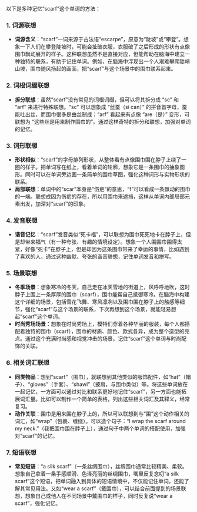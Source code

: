 以下是多种记忆“scarf”这个单词的方法：

### 1. 词源联想
 - **词源含义**：“scarf”一词来源于古法语“escarpe”，原意为“陡坡”或“攀登”。想象一下人们在攀登陡坡时，可能会扯破衣服，衣服破了之后形成的形状有点像围巾飘动展开的样子。这种联想虽然不是直接对应，但能帮助在脑海中建立一种独特的联系，有助于记住单词。例如，在脑海中浮现出一个人艰难攀爬陡峭山坡，围巾随风扬起的画面，把“scarf”与这个场景中的围巾联系起来。

### 2. 词根词缀联想
 - **拆分联想**：虽然“scarf”没有常见的词根词缀，但可以将其拆分成 “sc” 和 “arf” 来进行特殊联想。“sc” 可以想象成 “丝蚕（si can）” 的拼音首字母，蚕能吐出丝，而围巾很多是由丝制成；“arf” 看起来有点像 “are（是）” 变形，可联想为 “这些丝是用来制作围巾的”。通过这样奇特的拆分和联想，加强对单词的记忆。

### 3. 词形联想
 - **形状相似**：“scarf”的字母排列形状，从整体看有点像围巾围在脖子上绕了一圈的样子。把单词写在纸上，看着单词的轮廓，想象它是一条围巾的抽象图形。同时可以在单词旁边画一条简单的围巾草图，强化这种词形与实物形状的联系。
 - **局部联想**：单词中的“scar”本身是“伤疤”的意思，“f”可以看成一条飘动的围巾的一端。联想成因为伤疤的存在，所以用围巾来遮挡，这样从单词内部局部元素出发，加深对“scarf”的印象。

### 4. 发音联想
 - **谐音记忆**：“scarf”发音类似“死卡福”，可以联想为围巾死死地卡在脖子上，但是却带来福气（有一种夸张、有趣的情境设定）。想象一个人围围巾围得太紧，好像“死卡”在脖子上，但是却因为这条围巾带来了幸运的事情，比如遇到了喜欢的人，通过这种幽默、夸张的谐音联想，记住单词发音和拼写。

### 5. 场景联想
 - **冬季场景**：想象寒冷的冬天，自己走在冰天雪地的街道上，风呼呼地吹，这时脖子上围上一条厚厚的围巾（scarf），围巾能帮自己抵御寒冷。在脑海中构建这个详细的场景，包括雪花飞舞、寒风凛冽以及围巾围在脖子上的触感等细节，强化“scarf”与这个场景的联系，下次再想到这个场景，就能轻易想起“scarf”这个单词。
 - **时尚秀场场景**：想象在时尚秀场上，模特们穿着各种华丽的服装，每个人都搭配着独特的围巾（scarf），围巾的材质、颜色、款式各异，成为整个造型的亮点。通过这个充满时尚感和视觉冲击的场景，记住“scarf”这个单词与时尚配饰的关联。

### 6. 相关词汇联想
 - **同类物品**：想到“scarf”（围巾），就联想到其他类似的服饰配件，如“hat”（帽子）、“gloves”（手套）、“shawl”（披肩，与围巾类似）等。将这些单词放在一起记忆，一方面可以通过对比和联系更好地记住“scarf”，另一方面也能拓展词汇量。比如可以制作一个简单的表格，列出这些相关词汇及其释义，经常复习。
 - **动作关联**：围巾是用来围在脖子上的，所以可以联想到与“围”这个动作相关的词汇，如“wrap”（包裹、缠绕）。可以造个句子：“I wrap the scarf around my neck.”（我把围巾围在脖子上），通过句子中两个单词的搭配使用，加强对“scarf”的记忆。

### 7. 短语联想
 - **常见短语**：“a silk scarf”（一条丝绸围巾），丝绸围巾通常比较精美、柔软。想象自己拿着一条手感顺滑、色泽亮丽的丝绸围巾，嘴里反复念叨“a silk scarf”这个短语，把单词融入到具体的短语情境中，不仅能记住单词，还能了解其常见用法。又如“wear a scarf”（戴围巾），可以结合前面提到的场景联想，想象自己或他人在不同场景中戴围巾的样子，同时反复说“wear a scarf”，强化记忆。 